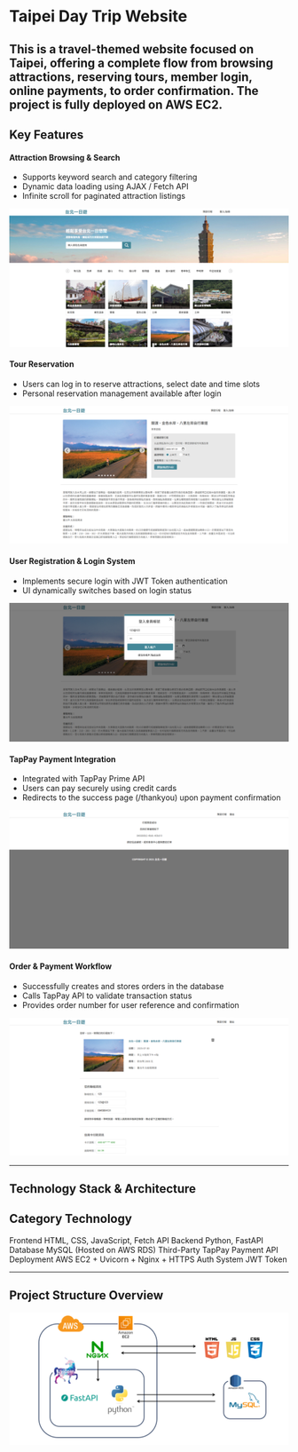 # Taipei Day Trip Website

This is a travel-themed website focused on Taipei, offering a complete flow from browsing attractions, reserving tours, member login, online payments, to order confirmation. The project is fully deployed on AWS EC2.
---

## Key Features

#### Attraction Browsing & Search
- Supports keyword search and category filtering
- Dynamic data loading using AJAX / Fetch API
- Infinite scroll for paginated attraction listings

![Attraction Browsing & Search](week9/static/images/readme-Attraction%20Browsing%20%26%20Search.png)

#### Tour Reservation
- Users can log in to reserve attractions, select date and time slots
- Personal reservation management available after login
  
![Tour Reservation](week9/static/images/readme-Tour%20Reservation.png)

#### User Registration & Login System
- Implements secure login with JWT Token authentication
- UI dynamically switches based on login status
  
![User Registration & Login System](week9/static/images/readme-User%20Registration%20%26%20Login%20System.png)

#### TapPay Payment Integration
- Integrated with TapPay Prime API
- Users can pay securely using credit cards
- Redirects to the success page (/thankyou) upon payment confirmation
  
![TapPay Payment Integration](week9/static/images/readme-TapPay%20Payment%20Integration.png)

#### Order & Payment Workflow
- Successfully creates and stores orders in the database
- Calls TapPay API to validate transaction status
- Provides order number for user reference and confirmation
  
![Order & Payment Workflow](week9/static/images/readme-Order%20%26%20Payment%20Workflow.png)

---

## Technology Stack & Architecture

Category	Technology
---
Frontend	HTML, CSS, JavaScript, Fetch API
Backend	Python, FastAPI
Database	MySQL (Hosted on AWS RDS)
Third-Party	TapPay Payment API
Deployment	AWS EC2 + Uvicorn + Nginx + HTTPS
Auth System	JWT Token

---

## Project Structure Overview
![Project Structure Overview](week9/static/images/readme-Project%20Structure%20Overview.png)

